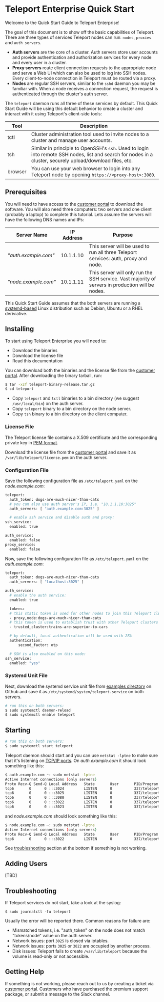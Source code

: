 # Teleport Enterprise Quick Start

Welcome to the Quick Start Guide to Teleport Enterprise! 

The goal of this document is to show off the basic capabilities of Teleport.
There are three types of services Teleport nodes can run: `nodes`, `proxies`
and `auth servers`.

- **Auth servers** are the core of a cluster. Auth servers store user accounts and
  provide authentication and authorization services for every node and every
  user in a cluster.
- **Proxy servers** route client connection requests to the appropriate node and serve a
  Web UI which can also be used to log into SSH nodes. Every client-to-node
  connection in Teleport must be routed via a proxy.
- **Nodes** are regular SSH servers, similar to the `sshd` daemon you may be familiar
  with. When a node receives a connection request, the request is authenticated
  through the cluster's auth server.

The `teleport` daemon runs all three of these services by default. This Quick
Start Guide will be using this default behavior to create a cluster and
interact with it using Teleport's client-side tools:

| Tool       | Description
|------------|------------
| tctl       | Cluster administration tool used to invite nodes to a cluster and manage user accounts.
| tsh        | Similar in principle to OpenSSH's `ssh`. Used to login into remote SSH nodes, list and search for nodes in a cluster, securely upload/download files, etc.
| browser    | You can use your web browser to login into any Teleport node by opening `https://<proxy-host>:3080`.

## Prerequisites

You will need to have access to the [customer portal](https://dashboard.gravitational.com) 
to download the software. You will also need three computers: two servers and
one client (probably a laptop) to complete this tutorial. Lets assume the servers will have
the following DNS names and IPs:

Server Name    |  IP Address    | Purpose
---------------|----------------|--------------
_"auth.example.com"_  | 10.1.1.10      | This server will be used to run all three Teleport services: auth, proxy and node.
_"node.example.com"_  | 10.1.1.11      | This server will only run the SSH service. Vast majority of servers in production will be nodes.

This Quick Start Guide assumes that the both servers are running a [systemd-based](https://www.freedesktop.org/wiki/Software/systemd/) 
Linux distribution such as Debian, Ubuntu or a RHEL deriviative.

## Installing

To start using Teleport Enterprise you will need to:

* Download the binaries
* Download the license file
* Read this documentation

You can download both the binaries and the license file from the [customer portal](https://dashboard.gravitational.com).
After downloading the binary tarball, run:

```bash
$ tar -xzf teleport-binary-release.tar.gz
$ cd teleport
```

* Copy `teleport` and `tctl` binaries to a bin directory (we suggest `/usr/local/bin`) on the auth server.
* Copy `teleport` binary to a bin directory on the node server.
* Copy `tsh` binary to a bin directory on the client computer.

### License File

The Teleport license file contains a X.509 certificate and the corresponding
private key in [PEM format](https://en.wikipedia.org/wiki/Privacy-enhanced_Electronic_Mail). 

Download the license file from the [customer portal](https://dashboard.gravitational.com) 
and save it as `/var/lib/teleport/license.pem` on the auth server.


### Configuration File

Save the following configuration file as `/etc/teleport.yaml` on the _node.example.com_:

```bash
teleport:
  auth_token: dogs-are-much-nicer-than-cats
  # you can also use auth server's IP, i.e. "10.1.1.10:3025"
  auth_servers: [ "auth.example.com:3025" ]

  # enable ssh service and disable auth and proxy:
ssh_service:
  enabled: true

auth_service:
  enabled: false
proxy_service:
  enabled: false
```

Now, save the following configuration file as `/etc/teleport.yaml` on the _auth.example.com_:

```bash
teleport:
  auth_token: dogs-are-much-nicer-than-cats
  auth_servers: [ "localhost:3025" ]

auth_service:
  # enable the auth service:
  enabled: true

  tokens:
  # this static token is used for other nodes to join this Teleport cluster
  - proxy,node:dogs-are-much-nicer-than-cats
  # this token is used to establish trust with other Teleport clusters
  - trusted_cluster:trains-are-superior-to-cars

  # by default, local authentication will be used with 2FA
  authentication:
      second_factor: otp

  # SSH is also enabled on this node:
ssh_service:
  enabled: "yes"
```

### Systemd Unit File

Next, download the systemd service unit file from [examples directory](https://github.com/gravitational/teleport/tree/master/examples/systemd) 
on Github and save it as `/etc/systemd/system/teleport.service` on both servers.

```bash
# run this on both servers:
$ sudo systemctl daemon-reload
$ sudo systemctl enable teleport
```

## Starting

```bash
# run this on both servers:
$ sudo systemctl start teleport
```

Teleport daemon should start and you can use `netstat -lptne` to make sure that
it's listening on [TCP/IP ports](admin-guide/#ports). On _auth.example.com_ it should 
look something like this:

```bash
$ auth.example.com ~: sudo netstat -lptne
Active Internet connections (only servers)
Proto Recv-Q Send-Q Local Address   State       User       PID/Program name    
tcp6       0      0 :::3024         LISTEN      0          337/teleport        
tcp6       0      0 :::3025         LISTEN      0          337/teleport        
tcp6       0      0 :::3080         LISTEN      0          337/teleport        
tcp6       0      0 :::3022         LISTEN      0          337/teleport        
tcp6       0      0 :::3023         LISTEN      0          337/teleport        
```

and _node.example.com_ should look something like this:

```bash
$ node.example.com ~: sudo netstat -lptne
Active Internet connections (only servers)
Proto Recv-Q Send-Q Local Address   State       User       PID/Program name    
tcp6       0      0 :::3022         LISTEN      0          337/teleport        
```

See [troubleshooting](#troubleshooting) section at the bottom if something is not working.

## Adding Users

[TBD]

## Troubleshooting

If Teleport services do not start, take a look at the syslog:

```
$ sudo journalctl -fu teleport
```

Usually the error will be reported there. Common reasons for failure are:

* Mismatched tokens, i.e. "auth_token" on the node does not match "tokens/node" value on the auth server.
* Network issues: port `3025` is closed via iptables.
* Network issues: ports `3025` or `3022` are occupied by another process.
* Disk issues: Teleport fails to create `/var/lib/teleport` because the volume is read-only or not accessible.

## Getting Help

If something is not working, please reach out to us by creating a ticket via [customer portal](https://dashboard.gravitational.com/).
Customers who have purchased the premium support package, or submit a message
to the Slack channel.
